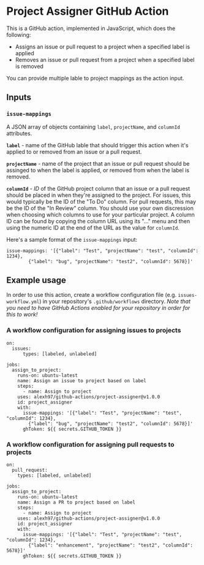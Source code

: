 # Project Assigner GitHub Action

This is a GitHub action, implemented in JavaScript, which does the following:
  - Assigns an issue or pull request to a project when a specified label is applied
  - Removes an issue or pull request from a project when a specified label is removed

You can provide multiple lable to project mappings as the action input.

## Inputs

### `issue-mappings`
A JSON array of objects containing `label`, `projectName`, and `columnId` attributes.

**`label`** - name of the GitHub lable that should trigger this action when it's applied to or removed from an issue or a pull request.

**`projectName`** - name of the project that an issue or pull request should be assinged to when the label is applied, or removed from when the label is removed.

**`columnId`** - *ID* of the GitHub project column that an issue or a pull request should be placed in when they're assigned to the project.  For issues, this would typically be the ID of the "To Do" column. For pull requests, this may be the ID of the "In Review" column. You should use your own discression when choosing which columns to use for your particular project.  A column ID can be found by copying the column URL using its "..." menu and then using the numeric ID at the end of the URL as the value for `columnId`.

Here's a sample format of the `issue-mappings` input:

	issue-mappings: '[{"label": "Test", "projectName": "test", "columnId": 1234},
            {"label": "bug", "projectName": "test2", "columnId": 5678}]'

## Example usage

In order to use this action, create a workflow configuration file (e.g. `issues-workflow.yml`) in your repository's `.github/workflows` directory. *Note that you need to have GitHub Actions enabled for your repository in order for this to work!*

### A workflow configuration for assigning issues to projects

	on:
  	  issues:
    	  types: [labeled, unlabeled]

	jobs:
	  assign_to_project:
	    runs-on: ubuntu-latest
	    name: Assign an issue to project based on label
	    steps:
	      - name: Assign to project
		uses: alexh97/github-actions/project-assigner@v1.0.0
		id: project_assigner
		with:
		  issue-mappings: '[{"label": "Test", "projectName": "test", "columnId": 1234},
		    {"label": "bug", "projectName": "test2", "columnId": 5678}]'
		  ghToken: ${{ secrets.GITHUB_TOKEN }}

### A workflow configuration for assigning pull requests to projects

	on:
	  pull_request:
	    types: [labeled, unlabeled]

	jobs:
	  assign_to_project:
	    runs-on: ubuntu-latest
	    name: Assign a PR to project based on label
	    steps:
	      - name: Assign to project
		uses: alexh97/github-actions/project-assigner@v1.0.0
		id: project_assigner
		with:
		  issue-mappings: '[{"label": "Test", "projectName": "test", "columnId": 1234},
		    {"label": "enhancement", "projectName": "test2", "columnId": 5678}]'
		  ghToken: ${{ secrets.GITHUB_TOKEN }}
